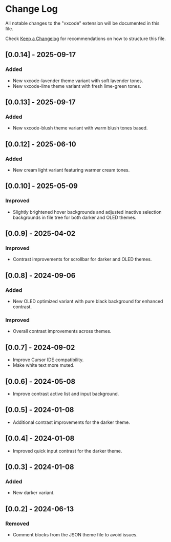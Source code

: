 # Change Log

All notable changes to the "vxcode" extension will be documented in this file.

Check [Keep a Changelog](http://keepachangelog.com/) for recommendations on how to structure this file.

## [0.0.14] - 2025-09-17

### Added

- New vxcode-lavender theme variant with soft lavender tones.
- New vxcode-lime theme variant with fresh lime-green tones.

## [0.0.13] - 2025-09-17

### Added

- New vxcode-blush theme variant with warm blush tones based.

## [0.0.12] - 2025-06-10

### Added

- New cream light variant featuring warmer cream tones.

## [0.0.10] - 2025-05-09

### Improved

- Slightly brightened hover backgrounds and adjusted inactive selection backgrounds in file tree for both darker and OLED themes.

## [0.0.9] - 2025-04-02

### Improved

- Contrast improvements for scrollbar for darker and OLED themes.

## [0.0.8] - 2024-09-06

### Added

- New OLED optimized variant with pure black background for enhanced contrast.

### Improved

- Overall contrast improvements across themes.

## [0.0.7] - 2024-09-02

- Improve Cursor IDE compatibility.
- Make white text more muted.

## [0.0.6] - 2024-05-08

- Improve contrast active list and input background.

## [0.0.5] - 2024-01-08

- Additional contrast improvements for the darker theme.

## [0.0.4] - 2024-01-08

- Improved quick input contrast for the darker theme.

## [0.0.3] - 2024-01-08

### Added

- New darker variant.

## [0.0.2] - 2024-06-13

### Removed

- Comment blocks from the JSON theme file to avoid issues.
